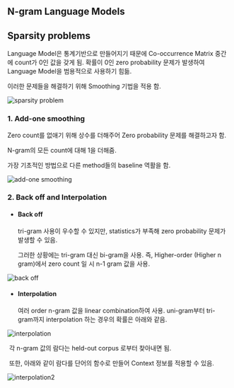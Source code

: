 ## N-gram Language Models



## Sparsity problems

Language Model은 통계기반으로 만들어지기 때문에 Co-occurrence Matrix 중간에 count가 0인 값을 갖게 됨. 확률이 0인 zero probability 문제가 발생하여 Language Model을 범용적으로 사용하기 힘듦.

이러한 문제들을 해결하기 위해 Smoothing 기법을 적용 함.

![sparsity problem](https://user-images.githubusercontent.com/26805817/110444700-adc0aa00-8100-11eb-94f3-0f523d0a83c4.png)




### 1.  Add-one smoothing

Zero count를 없애기 위해 상수를 더해주어 Zero probability 문제를 해결하고자 함.

N-gram의 모든 count에 대해 1을 더해줌.

가장 기초적인 방법으로 다른 method들의 baseline 역활을 함.

![add-one smoothing](https://user-images.githubusercontent.com/26805817/110444722-b618e500-8100-11eb-8e87-0fc1e7aa898d.png)



### 2. Back off and Interpolation

* #### Back off

  tri-gram 사용이 우수할 수 있지만, statistics가 부족해 zero probability 문제가 발생할 수 있음.

  그러한 상황에는 tri-gram 대신 bi-gram을 사용. 즉, Higher-order (Higher n gram)에서 zero count 일 시 n-1 gram 값을 사용.

![back off](https://user-images.githubusercontent.com/26805817/110444760-bdd88980-8100-11eb-8ab2-28785474a352.png)

* #### Interpolation

  여러 order n-gram 값을 linear combination하여 사용. uni-gram부터 tri-gram까지 interpolation 하는 경우의 확률은 아래와 같음.

![interpolation](https://user-images.githubusercontent.com/26805817/110444797-c4ff9780-8100-11eb-9f3d-7cf79a4664c5.png)

​		각 n-gram 값의 람다는 held-out corpus 로부터 찾아내면 됨.

​		또한, 아래와 같이 람다를 단어의 함수로 만들어 Context 정보를 적용할 수 있음.

![interpolation2](https://user-images.githubusercontent.com/26805817/110444842-d47ee080-8100-11eb-8efa-5eb8d7b95951.png)

